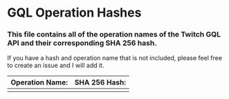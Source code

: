 # GQL Operation Hashes

### This file contains all of the operation names of the Twitch GQL API and their corresponding SHA 256 hash.

If you have a hash and operation name that is not included, please feel free to create an issue and I will add it.


| Operation Name:  | SHA 256 Hash: |
| ------------- | ------------- |
|   |   |
